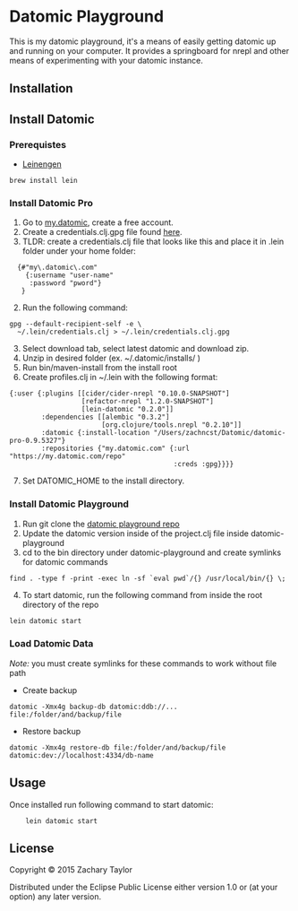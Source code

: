 # Datomic Playground

This is my datomic playground, it's a means of easily getting datomic up and running on your computer. It provides a springboard for nrepl and other means of experimenting with your datomic instance.

## Installation

## Install Datomic

### Prerequistes
 - [Leinengen](http://leiningen.org/)
```
brew install lein
```

### Install Datomic Pro
1. Go to [my.datomic](https://my.datomic.com/account), create a free account.
2. Create a credentials.clj.gpg file found [here](https://github.com/technomancy/leiningen/blob/master/doc/DEPLOY.md#authentication).
  1. TLDR: create a credentials.clj file that looks like this and place it in .lein folder under your home folder:
  ```
    {#"my\.datomic\.com"
      {:username "user-name"
       :password "pword"}
     }
  ```
  2. Run the following command:
  ```
  gpg --default-recipient-self -e \
    ~/.lein/credentials.clj > ~/.lein/credentials.clj.gpg
  ```
3. Select download tab, select latest datomic and download zip.
4. Unzip in desired folder (ex. ~/.datomic/installs/ )
5. Run bin/maven-install from the install root
6. Create profiles.clj in ~/.lein with the following format:
```
{:user {:plugins [[cider/cider-nrepl "0.10.0-SNAPSHOT"]
                  [refactor-nrepl "1.2.0-SNAPSHOT"]
                  [lein-datomic "0.2.0"]]
        :dependencies [[alembic "0.3.2"]
                       [org.clojure/tools.nrepl "0.2.10"]]
        :datomic {:install-location "/Users/zachncst/Datomic/datomic-pro-0.9.5327"}
        :repositories {"my.datomic.com" {:url "https://my.datomic.com/repo"
                                         :creds :gpg}}}}
```
7. Set DATOMIC_HOME to the install directory.


### Install Datomic Playground
1. Run git clone the [datomic playground repo](https://github.com/zachncst/datomic-playground)
2. Update the datomic version inside of the project.clj file inside datomic-playground
3. cd to the bin directory under datomic-playground and create symlinks for datomic commands
```
find . -type f -print -exec ln -sf `eval pwd`/{} /usr/local/bin/{} \;
```
4. To start datomic, run the following command from inside the root directory of the repo
``` sh
lein datomic start
```

### Load Datomic Data
*Note:* you must create symlinks for these commands to work without file path

 - Create backup
```
datomic -Xmx4g backup-db datomic:ddb://... file:/folder/and/backup/file
```
 - Restore backup
```
datomic -Xmx4g restore-db file:/folder/and/backup/file datomic:dev://localhost:4334/db-name
```

## Usage

Once installed run following command to start datomic:
```
    lein datomic start
```

## License

Copyright © 2015 Zachary Taylor

Distributed under the Eclipse Public License either version 1.0 or (at
your option) any later version.
